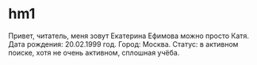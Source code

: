 # hm1
Привет, читатель, меня зовут Екатерина Ефимова можно просто Катя.
Дата рождения: 20.02.1999 год. Город: Москва. Статус: в активном поиске, хотя не очень активном, сплошная учёба.
